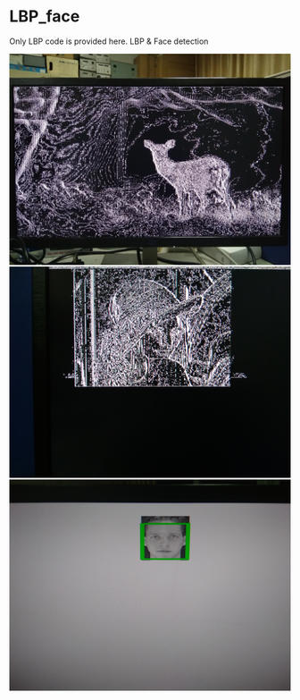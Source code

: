 # LBP_face
Only LBP code is provided here.
LBP & Face detection

![image](https://github.com/xuanwo11/LBP_face/blob/master/face_pic/IMG_20180623_210228.jpg)
![image](https://github.com/xuanwo11/LBP_face/blob/master/face_pic/IMG_20180624_174957.jpg)
![image](https://github.com/xuanwo11/LBP_face/blob/master/face_pic/IMG_20180705_224014.jpg)
